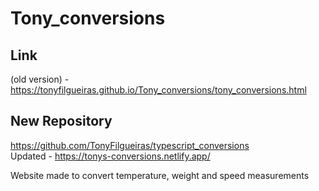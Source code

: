 # Tony_conversions

## Link

(old version) - https://tonyfilgueiras.github.io/Tony_conversions/tony_conversions.html


## New Repository
https://github.com/TonyFilgueiras/typescript_conversions</br>
Updated - https://tonys-conversions.netlify.app/

Website made to convert temperature, weight and speed measurements
